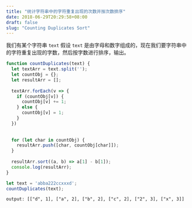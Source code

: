 ```yaml
---
title: "统计字符串中的字符重复出现的次数并按次数排序"
date: 2018-06-29T20:29:58+08:00
draft: false
slug: "Counting Duplicates Sort"
---
```


我们有某个字符串 `text`  假设 `text` 是由字母和数字组成的，现在我们要字符串中的字符重复出现的字数，然后按字数进行排序，输出。

```js
function countDuplicates(text) {
  let textArr = text.split('');
  let countObj = {};
  let resultArr = [];
  
  textArr.forEach(v => {
    if (countObj[v]) {
      countObj[v] += 1;
    } else {
      countObj[v] = 1;
    }
  })
  
  
  for (let char in countObj) {
    resultArr.push([char, countObj[char]]);
  }
  
  resultArr.sort((a, b) => a[1] - b[1]);
  console.log(resultArr);
}

let text = 'abba222ccxxxd';
countDuplicates(text);
```

`output: [["d", 1], ["a", 2], ["b", 2], ["c", 2], ["2", 3], ["x", 3]]`